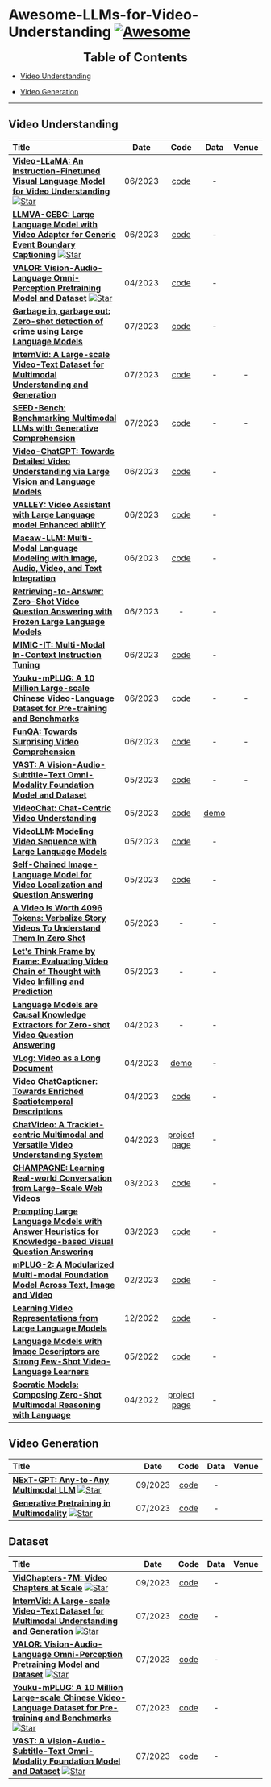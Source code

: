 # Awesome-LLMs-for-Video-Understanding [![Awesome](https://awesome.re/badge.svg)](https://awesome.re)
<font size=5><center><b> Table of Contents </b> </center></font>
- [Video Understanding](#video-understanding)

- [Video Generation](#video-generation)

---
## Video Understanding
|  Title  |  Date   |   Code   |   Data   |   Venue   |
|:--------|:--------:|:--------:|:--------:|:--------:|
| [**Video-LLaMA: An Instruction-Finetuned Visual Language Model for Video Understanding**](https://arxiv.org/abs/2306.02858) [![Star](https://img.shields.io/github/stars/DAMO-NLP-SG/Video-LLaMA.svg?style=social&label=Star)](https://github.com/DAMO-NLP-SG/Video-LLaMA) | 06/2023 | [code](https://github.com/DAMO-NLP-SG/Video-LLaMA) | - |
| [**LLMVA-GEBC: Large Language Model with Video Adapter for Generic Event Boundary Captioning**](https://arxiv.org/abs/2306.10354) [![Star](https://img.shields.io/github/stars/zjr2000/llmva-gebc.svg?style=social&label=Star)](https://github.com/zjr2000/llmva-gebc) | 06/2023 | [code](https://github.com/zjr2000/llmva-gebc) | - |
| [**VALOR: Vision-Audio-Language Omni-Perception Pretraining Model and Dataset**](https://arxiv.org/abs/2304.08345v1) [![Star](https://img.shields.io/github/stars/TXH-mercury/VALOR.svg?style=social&label=Star)](https://github.com/TXH-mercury/VALOR) | 04/2023 | [code](https://github.com/TXH-mercury/VALOR) | - |
| **[Garbage in, garbage out: Zero-shot detection of crime using Large Language Models](https://arxiv.org/abs/2307.06844)**  | 07/2023 | [code](https://github.com/anjsimmo/zero-shot-crime-detection) | - |
| **[InternVid: A Large-scale Video-Text Dataset for Multimodal Understanding and Generation](https://arxiv.org/abs/2307.06942v1)**  | 07/2023 | [code](https://github.com/opengvlab/internvideo) | - | - |
| **[SEED-Bench: Benchmarking Multimodal LLMs with Generative Comprehension](https://arxiv.org/abs/2307.16125v1)**  | 07/2023 | [code](https://github.com/ailab-cvc/seed-bench) | - | - |
| **[Video-ChatGPT: Towards Detailed Video Understanding via Large Vision and Language Models](https://arxiv.org/abs/2306.05424)**  | 06/2023 | [code](https://github.com/mbzuai-oryx/Video-ChatGPT) | - |
| **[VALLEY: Video Assistant with Large Language model Enhanced abilitY](https://arxiv.org/abs/2306.07207)**  | 06/2023 | [code](https://github.com/RupertLuo/Valley) | - |
| **[Macaw-LLM: Multi-Modal Language Modeling with Image, Audio, Video, and Text Integration](https://arxiv.org/abs/2306.09093)**  | 06/2023 | [code](https://github.com/lyuchenyang/macaw-llm) | - |
| **[Retrieving-to-Answer: Zero-Shot Video Question Answering with Frozen Large Language Models](https://arxiv.org/abs/2306.11732)** | 06/2023 | - | - |
| **[MIMIC-IT: Multi-Modal In-Context Instruction Tuning](https://arxiv.org/abs/2306.05425)**  | 06/2023 | [code](https://github.com/luodian/otter) | - |
| **[Youku-mPLUG: A 10 Million Large-scale Chinese Video-Language Dataset for Pre-training and Benchmarks](https://arxiv.org/abs/2306.04362v1)**  | 06/2023 | [code](https://github.com/x-plug/youku-mplug) | - | - |
| **[FunQA: Towards Surprising Video Comprehension](https://arxiv.org/abs/2306.14899v1)**  | 06/2023 | [code](https://github.com/jingkang50/funqa) | - | - |
| **[VAST: A Vision-Audio-Subtitle-Text Omni-Modality Foundation Model and Dataset](https://arxiv.org/abs/2305.18500v1)**  | 05/2023 | [code](https://github.com/txh-mercury/vast) | - | - |
| **[VideoChat: Chat-Centric Video Understanding](https://arxiv.org/abs/2305.06355)**  | 05/2023 | [code](https://github.com/OpenGVLab/Ask-Anything) | [demo](https://huggingface.co/spaces/ynhe/AskAnything) |
| **[VideoLLM: Modeling Video Sequence with Large Language Models](https://arxiv.org/abs/2305.13292)**  | 05/2023 | [code](https://github.com/cg1177/videollm) | - |
| **[Self-Chained Image-Language Model for Video Localization and Question Answering](https://arxiv.org/abs/2305.06988v1)**  | 05/2023 | [code](https://github.com/yui010206/sevila) | - |
| **[A Video Is Worth 4096 Tokens: Verbalize Story Videos To Understand Them In Zero Shot](https://arxiv.org/abs/2305.09758)** | 05/2023 | - | - |
| **[Let's Think Frame by Frame: Evaluating Video Chain of Thought with Video Infilling and Prediction](https://arxiv.org/abs/2305.13903)** | 05/2023 | - | - |
| **[Language Models are Causal Knowledge Extractors for Zero-shot Video Question Answering](https://arxiv.org/abs/2304.03754)** | 04/2023 | - | - |
| **[VLog: Video as a Long Document](https://github.com/showlab/VLog)**  | 04/2023 | [demo](https://huggingface.co/spaces/TencentARC/VLog) | - |
| **[Video ChatCaptioner: Towards Enriched Spatiotemporal Descriptions](https://arxiv.org/abs/2304.04227)**  | 04/2023 | [code](https://github.com/Vision-CAIR/ChatCaptioner/tree/main/Video_ChatCaptioner) | - |
| **[ChatVideo: A Tracklet-centric Multimodal and Versatile Video Understanding System](https://arxiv.org/abs/2304.14407)** | 04/2023 | [project page](https://www.wangjunke.info/ChatVideo/) | - |
| **[CHAMPAGNE: Learning Real-world Conversation from Large-Scale Web Videos](https://arxiv.org/abs/2303.09713)**  | 03/2023 | [code](https://github.com/wade3han/champagne) | - |
| **[Prompting Large Language Models with Answer Heuristics for Knowledge-based Visual Question Answering](https://arxiv.org/abs/2303.01903)**  | 03/2023 | [code](https://github.com/milvlg/prophet) | - |
| **[mPLUG-2: A Modularized Multi-modal Foundation Model Across Text, Image and Video](https://arxiv.org/abs/2302.00402v1)**  | 02/2023 | [code](https://github.com/X-PLUG/mPLUG-2) | - |
| **[Learning Video Representations from Large Language Models](https://arxiv.org/abs/2212.04501)** | 12/2022 | [code](https://github.com/facebookresearch/lavila) | - |
| **[Language Models with Image Descriptors are Strong Few-Shot Video-Language Learners](https://arxiv.org/abs/2205.10747)**  | 05/2022 | [code](https://github.com/mikewangwzhl/vidil) | - |
| **[Socratic Models: Composing Zero-Shot Multimodal Reasoning with Language](https://arxiv.org/abs/2204.00598)**  | 04/2022 | [project page](https://socraticmodels.github.io/) | - |

## Video Generation
|  Title  |  Date   |   Code   |   Data   |   Venue   |
|:--------|:--------:|:--------:|:--------:|:--------:|
| [**NExT-GPT: Any-to-Any Multimodal LLM**](https://arxiv.org/abs/2309.05519) [![Star](https://img.shields.io/github/stars/NExT-GPT/NExT-GPT.svg?style=social&label=Star)](https://github.com/NExT-GPT/NExT-GPT) | 09/2023 | [code](https://github.com/NExT-GPT/NExT-GPT) | - |
| [**Generative Pretraining in Multimodality**](https://arxiv.org/abs/2307.05222) [![Star](https://img.shields.io/github/stars/baaivision/emu.svg?style=social&label=Star)](https://github.com/baaivision/emu) | 07/2023 | [code](https://github.com/baaivision/emu) | - |

## Dataset
|  Title  |  Date   |   Code   |   Data   |   Venue   |
|:--------|:--------:|:--------:|:--------:|:--------:|
| [**VidChapters-7M: Video Chapters at Scale**](https://arxiv.org/abs/2309.13952) [![Star](https://img.shields.io/github/stars/antoyang/VidChapters.svg?style=social&label=Star)](https://github.com/antoyang/VidChapters) | 09/2023 | [code](https://github.com/antoyang/VidChapters) | - |
| [**InternVid: A Large-scale Video-Text Dataset for Multimodal Understanding and Generation**](https://arxiv.org/abs/2307.06942v1) [![Star](https://img.shields.io/github/stars/opengvlab/internvideo.svg?style=social&label=Star)](https://github.com/opengvlab/internvideo) | 07/2023 | [code](https://github.com/opengvlab/internvideo) | - |
| [**VALOR: Vision-Audio-Language Omni-Perception Pretraining Model and Dataset**](https://arxiv.org/abs/2304.08345v1) [![Star](https://img.shields.io/github/stars/TXH-mercury/VALOR.svg?style=social&label=Star)](https://github.com/TXH-mercury/VALOR) | 07/2023 | [code](https://github.com/TXH-mercury/VALOR) | - |
| [**Youku-mPLUG: A 10 Million Large-scale Chinese Video-Language Dataset for Pre-training and Benchmarks**](https://arxiv.org/abs/2306.04362v1) [![Star](https://img.shields.io/github/stars/x-plug/youku-mplug.svg?style=social&label=Star)](https://github.com/x-plug/youku-mplug) | 07/2023 | [code](https://github.com/x-plug/youku-mplug) | - |
| [**VAST: A Vision-Audio-Subtitle-Text Omni-Modality Foundation Model and Dataset**](https://arxiv.org/abs/2305.18500v1) [![Star](https://img.shields.io/github/stars/txh-mercury/vast.svg?style=social&label=Star)](https://github.com/txh-mercury/vast) | 07/2023 | [code](https://github.com/txh-mercury/vast) | - |

